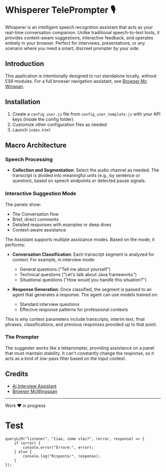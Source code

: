 # Whisperer TelePrompter 🎙️

Whisperer is an intelligent speech recognition assistant that acts as your real-time conversation companion. Unlike traditional speech-to-text tools, it provides context-aware suggestions, interactive feedback, and operates entirely in your browser. Perfect for interviews, presentations, or any scenario where you need a smart, discreet prompter by your side.

## Introduction

This application is intentionally designed to run standalone locally, without ES6 modules. For a full browser navigation assistant, see [Browser Mc Winspan](https://github.com/artsakenos/BrowserMcWingspan).

## Installation
1. Create a `config_user.js` file from `config_user_template.js` with your API keys (inside the config folder)
2. Customize other configuration files as needed
3. Launch `index.html`


## Macro Architecture

### Speech Processing
- **Collection and Segmentation**: Select the audio channel as needed. 
  The transcript is divided into meaningful units (e.g., by sentence or question), based on speech endpoints or detected pause signals.

### Interactive Suggestion Mode
The panels show:
- The Conversation flow
- Brief, direct comments
- Detailed responses with examples or deep dives
- Context-aware assistance

The Assistant supports multiple assistance modes. Based on the mode, it performs:

- **Conversation Classification**: Each transcript segment is analyzed for context. For example, in interview mode:
  - General questions ("Tell me about yourself")
  - Technical questions ("Let's talk about Java frameworks")
  - Situational questions ("How would you handle this situation?")

- **Response Generation**: Once classified, the segment is passed to an agent that generates a response. The agent can use models trained on:
  - Standard interview questions
  - Effective response patterns for professional contexts

This is why context parameters include transcripts, interim text, final phrases, classifications, and previous responses provided up to that point.

### The Prompter
The suggester works like a teleprompter, providing assistance on a panel that must maintain stability. It can't constantly change the response, so it acts as a kind of low-pass filter based on the input context.

## Credits
* [Ai Interview Assistant](https://github.com/pixelpump/Ai-Interview-Assistant-Chrome-Extension)
* [Browser McWingspan](https://github.com/artsakenos/BrowserMcWingspan)

---
 Work ❤️ in progress


# Test

    queryLLM("listener", "Ciao, come stai?", (error, response) => {
        if (error) {
            console.error("Errore:", error);
        } else {
            console.log("Risposta:", response);
        }
    });
